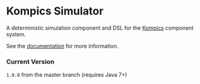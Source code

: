# Kompics Simulator
A deterministic simulation component and DSL for the [Kompics](http://kompics.sics.se/) component system.

See the [documentation](http://kompics.sics.se/current/tutorial/simulation/index.html) for more information.

### Current Version
`1.0.0` from the master branch (requires Java 7+)
